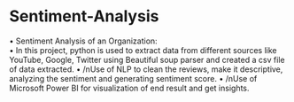 # Sentiment-Analysis

•	Sentiment Analysis of an Organization:					      
•	In this project, python is used to extract data from different sources like YouTube, Google, Twitter using Beautiful soup parser and created a csv file of data extracted.
•	/nUse of NLP to clean the reviews, make it descriptive, analyzing the sentiment and generating sentiment score.
•	/nUse of Microsoft Power BI for visualization of end result and get insights.
